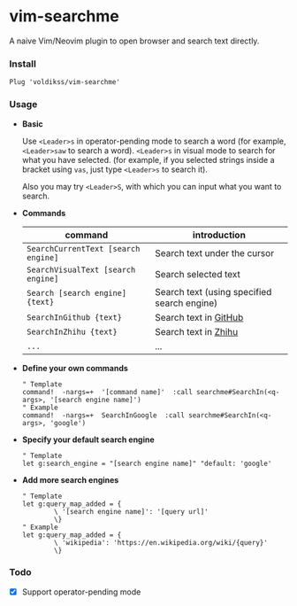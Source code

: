 # vim-searchme

A naive Vim/Neovim plugin to open browser and search text directly.

### Install

```vim
Plug 'voldikss/vim-searchme'
```

### Usage

- **Basic**

    Use `<Leader>s` in operator-pending mode to search a word (for example, `<Leader>saw` to search a word). `<Leader>s` in visual mode to search for what you have selected. (for example, if you selected strings inside a bracket using `vas`, just type `<Leader>s` to search it).

    Also you may try `<Leader>S`, with which you can input what you want to search.

- **Commands**

    | command | introduction |
    | --- | --- |
    |`SearchCurrentText [search engine]`  | Search text under the cursor                   |
    |`SearchVisualText [search engine]`   | Search selected text                           |
    |`Search [search engine] {text}`      | Search text (using specified search engine)    |
    |`SearchInGithub {text}`              | Search text in [GitHub](https://github.com)    |
    | `SearchInZhihu {text}`              | Search text in [Zhihu](https://www.zhihu.com/) |
    | `...`                               |...                                             |

- **Define your own commands**

    ```vim
    " Template
    command!  -nargs=+  '[command name]'  :call searchme#SearchIn(<q-args>, '[search engine name]')
    " Example
    command!  -nargs=+  SearchInGoogle  :call searchme#SearchIn(<q-args>, 'google')
    ```

- **Specify your default search engine**
    ```vim
    " Template
    let g:search_engine = "[search engine name]" "default: 'google'
    ```

- **Add more search engines**

    ```vim
    " Template
    let g:query_map_added = {
            \ '[search engine name]': '[query url]'
            \}
    " Example
    let g:query_map_added = {
            \ 'wikipedia': 'https://en.wikipedia.org/wiki/{query}'
            \}
    ```

### Todo

-   [x] Support operator-pending mode
